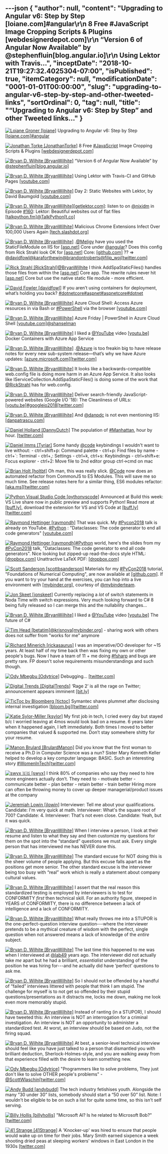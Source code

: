 ---json
{
  "author": null,
  "content": "Upgrading to Angular v6: Step by Step [loiane.com]#angular\r\n      8 Free #JavaScript Image Cropping Scripts &amp; Plugins [webdesignerdepot.com]\r\n      “Version 6 of Angular Now Available” by @stephenfluin[blog.angular.io]\r\n      Using Lektor with Travis...",
  "inceptDate": "2018-10-21T19:27:32.4025304-07:00",
  "isPublished": true,
  "itemCategory": null,
  "modificationDate": "0001-01-01T00:00:00",
  "slug": "upgrading-to-angular-v6-step-by-step-and-other-tweeted-links",
  "sortOrdinal": 0,
  "tag": null,
  "title": "“Upgrading to Angular v6: Step by Step” and other Tweeted links…"
}
---

[<img alt="Loiane Groner [loiane]" src="https://songhay.blob.core.windows.net:443/shared-social-twitter/loiane.jpg">](https://t.co/wwBsYVrhWB) Upgrading to Angular v6: Step by Step [[loiane.com]](https://loiane.com/2018/05/upgrading-to-angular-v6/)[#angular](http://twitter.com/search?q='%23angular)

[<img alt="Jonathan Torke [JonathanTorke]" src="https://songhay.blob.core.windows.net:443/shared-social-twitter/JonathanTorke.jpg">](https://t.co/xJko0PKiSE) 8 Free [#JavaScript](http://twitter.com/search?q='%23JavaScript) Image Cropping Scripts &amp; Plugins [[webdesignerdepot.com]](https://www.webdesignerdepot.com/2018/05/8-free-javascript-image-cropping-scripts-and-plugins/)

[<img alt="Bryan D. Wilhite [BryanWilhite]" src="https://songhay.blob.core.windows.net:443/shared-social-twitter/BryanWilhite.jpeg">](http://t.co/UNdqV0Z1zz) “Version 6 of Angular Now Available” by [@stephenfluin](http://twitter.com/@stephenfluin)[[blog.angular.io]](https://blog.angular.io/version-6-of-angular-now-available-cc56b0efa7a4)

[<img alt="Bryan D. Wilhite [BryanWilhite]" src="https://songhay.blob.core.windows.net:443/shared-social-twitter/BryanWilhite.jpeg">](http://t.co/UNdqV0Z1zz) Using Lektor with Travis-CI and GitHub Pages [[youtube.com]](https://www.youtube.com/watch?v=3pj_EyZIL5A)

[<img alt="Bryan D. Wilhite [BryanWilhite]" src="https://songhay.blob.core.windows.net:443/shared-social-twitter/BryanWilhite.jpeg">](http://t.co/UNdqV0Z1zz) Day 2: Static Websites with Lektor, by David Baumgold [[youtube.com]](https://www.youtube.com/watch?v=5R7vu1gQnrM)

[<img alt="Bryan D. Wilhite [BryanWilhite]" src="https://songhay.blob.core.windows.net:443/shared-social-twitter/BryanWilhite.jpeg">](http://t.co/UNdqV0Z1zz)[[getlektor.com]](http://www.getlektor.com): listen to on [@nixjdm](http://twitter.com/@nixjdm) in Episode [#160](http://twitter.com/search?q='%23160): Lektor: Beautiful websites out of flat files [[talkpython.fm]](https://talkpython.fm/episodes/show/160/lektor-beautiful-websites-out-of-flat-files)[@TalkPython](http://twitter.com/@TalkPython)[[t.co]](https://t.co/qiBcVkIPdD)

[<img alt="Bryan D. Wilhite [BryanWilhite]" src="https://songhay.blob.core.windows.net:443/shared-social-twitter/BryanWilhite.jpeg">](http://t.co/UNdqV0Z1zz) Malicious Chrome Extensions Infect Over 100,000 Users Again [[tech.slashdot.org]](https://tech.slashdot.org/story/18/05/11/0119208/malicious-chrome-extensions-infect-over-100000-users-again?utm_source=rss1.0mainlinkanon&utm_medium=feed)

[<img alt="Bryan D. Wilhite [BryanWilhite]" src="https://songhay.blob.core.windows.net:443/shared-social-twitter/BryanWilhite.jpeg">](http://t.co/UNdqV0Z1zz) .[@Meligy](http://twitter.com/@Meligy) have you used the StaticFileModule on IIS for [[asp.net]](http://ASP.NET) Core under [@angular](http://twitter.com/@angular)? Does this config from Rick Strahl look OK for [[asp.net]](http://ASP.NET) Core: [[github.com]](https://github.com/BryanWilhite/Songhay.Blog/blob/master/Songhay.Blog/web.config) ?? =&gt; [@davidfowl](http://twitter.com/@davidfowl)[@karaforthewin](http://twitter.com/@karaforthewin)[@brandontroberts](http://twitter.com/@brandontroberts)[@filip_woj](http://twitter.com/@filip_woj)[[twitter.com]](https://twitter.com/BryanWilhite/status/994300656205754369/photo/1)

[<img alt="Rick Strahl [RickStrahl]" src="https://songhay.blob.core.windows.net:443/shared-social-twitter/RickStrahl.jpg">](http://t.co/WpmgWuVQVK)[@BryanWilhite](http://twitter.com/@BryanWilhite) I think AddSpaStaticFiles() handles those files from within the [[asp.net]](http://ASP.NET) Core app. The rewrite rules never hit [[asp.net]](http://ASP.NET) Core but use the native static file module - more efficient. 

[<img alt="David Fowler [davidfowl]" src="https://songhay.blob.core.windows.net:443/shared-social-twitter/davidfowl.jpeg">](https://t.co/XKK4NcxDZ3) If you aren’t using containers for deployment, what’s holding you back? [#dotnetcore](http://twitter.com/search?q='%23dotnetcore)[#aspnet](http://twitter.com/search?q='%23aspnet)[#aspnetcore](http://twitter.com/search?q='%23aspnetcore)[#dotnet](http://twitter.com/search?q='%23dotnet)

[<img alt="Bryan D. Wilhite [BryanWilhite]" src="https://songhay.blob.core.windows.net:443/shared-social-twitter/BryanWilhite.jpeg">](http://t.co/UNdqV0Z1zz) Azure Cloud Shell: Access Azure resources in via Bash or [#PowerShell](http://twitter.com/search?q='%23PowerShell) via the browser [[youtube.com]](https://www.youtube.com/watch?v=RhnZ4lJgEnU)

[<img alt="Bryan D. Wilhite [BryanWilhite]" src="https://songhay.blob.core.windows.net:443/shared-social-twitter/BryanWilhite.jpeg">](http://t.co/UNdqV0Z1zz) Azure Friday | PowerShell in Azure Cloud Shell [[youtube.com]](https://www.youtube.com/watch?v=NWJial1YPl8)[@shanselman](http://twitter.com/@shanselman)

[<img alt="Bryan D. Wilhite [BryanWilhite]" src="https://songhay.blob.core.windows.net:443/shared-social-twitter/BryanWilhite.jpeg">](http://t.co/UNdqV0Z1zz) I liked a [@YouTube](http://twitter.com/@YouTube) video [[youtu.be]](http://youtu.be/nWfpwgHRfqk?a) Docker Containers with Azure App Service 

[<img alt="Bryan D. Wilhite [BryanWilhite]" src="https://songhay.blob.core.windows.net:443/shared-social-twitter/BryanWilhite.jpeg">](http://t.co/UNdqV0Z1zz) .[@Azure](http://twitter.com/@Azure) is too freakin big to have release notes for every new sub-system release—that’s why we have Azure updates: [[azure.microsoft.com]](https://azure.microsoft.com/en-us/updates/?product=app-service)[[twitter.com]](https://twitter.com/BryanWilhite/status/994722612457623553/photo/1)

[<img alt="Bryan D. Wilhite [BryanWilhite]" src="https://songhay.blob.core.windows.net:443/shared-social-twitter/BryanWilhite.jpeg">](http://t.co/UNdqV0Z1zz) It looks like a backwards-compatible web.config file is doing more harm in an Azure App Service. It also looks like IServiceCollection.AddSpaStaticFiles() is doing some of the work that [@RickStrahl](http://twitter.com/@RickStrahl) has for web.config. 

[<img alt="Bryan D. Wilhite [BryanWilhite]" src="https://songhay.blob.core.windows.net:443/shared-social-twitter/BryanWilhite.jpeg">](http://t.co/UNdqV0Z1zz) Deliver search-friendly JavaScript-powered websites (Google I/O '18): The Cleanliness of URLs: [[youtu.be]](https://youtu.be/PFwUbgvpdaQ?t=538)[#googleio2018](http://twitter.com/search?q='%23googleio2018)[[twitter.com]](https://twitter.com/BryanWilhite/status/995080979030016000/photo/1)

[<img alt="Bryan D. Wilhite [BryanWilhite]" src="https://songhay.blob.core.windows.net:443/shared-social-twitter/BryanWilhite.jpeg">](http://t.co/UNdqV0Z1zz) And [@danpdc](http://twitter.com/@danpdc) is not even mentioning IIS: [[danpatrascu.com]](http://danpatrascu.com/deploy-asp-net-core-back-end-with-angular-front-end/)

[<img alt="Daniel Holland [DannyDutch]" src="https://songhay.blob.core.windows.net:443/shared-social-twitter/DannyDutch.jpg">](https://t.co/xyybOgHcNu) The population of [#Manhattan](http://twitter.com/search?q='%23Manhattan), hour by hour. [[twitter.com]](https://twitter.com/DannyDutch/status/993930158435373057/video/1)

[<img alt="Daniel Imms [Tyriar]" src="https://songhay.blob.core.windows.net:443/shared-social-twitter/Tyriar.jpg">](https://t.co/yVp0qfKRAH) Some handy [@code](http://twitter.com/@code) keybindings I wouldn't want to live without: - ctrl+shift+p: Command palette - ctrl+p: Find files by name - ctrl+`: Terminal - ctrl+,: Settings - ctrl+k, ctrl+s: Keybindings - ctrl+shift+e: Focus explorer - ctrl+2: Move file to 2nd editor group ctrl-&gt;cmd on mac 

[<img alt="Brian Holt [holtbt]" src="https://songhay.blob.core.windows.net:443/shared-social-twitter/holtbt.jpg">](https://t.co/68dKSwccOM) Oh man, this was really slick. [@Code](http://twitter.com/@Code) now does an automated refactor from CommonJS to ES Modules. This will save me so much time. See release notes here for a similar thing, ES6 modules refactor: [[aka.ms]](https://aka.ms/vscode-auto-refactor)[[twitter.com]](https://twitter.com/holtbt/status/995528779085721602/video/1)

[<img alt="Python Visual Studio Code [pythonvscode]" src="https://songhay.blob.core.windows.net:443/shared-social-twitter/pythonvscode.jpg">](https://t.co/ys4l40N5MB) Announced at Build this week: VS Live share now in public preview and supports Python! Read more at [[buff.ly]](https://buff.ly/2FPqDRf), download the extension for VS and VS Code at [[buff.ly]](https://buff.ly/2jBIxhA)[[twitter.com]](https://twitter.com/pythonvscode/status/994623187148263424/photo/1)

[<img alt="Raymond Hettinger [raymondh]" src="https://songhay.blob.core.windows.net:443/shared-social-twitter/raymondh.jpg">](https://t.co/r5ifYKcnD3) That was quick. My [#Pycon2018](http://twitter.com/search?q='%23Pycon2018) talk is already on YouTube. [#Python](http://twitter.com/search?q='%23Python) : "Dataclasses: The code generator to end all code generators" [[youtube.com]](https://www.youtube.com/watch?v=T-TwcmT6Rcw)

[<img alt="Raymond Hettinger [raymondh]" src="https://songhay.blob.core.windows.net:443/shared-social-twitter/raymondh.jpg">](https://t.co/r5ifYKcnD3)[#Python](http://twitter.com/search?q='%23Python) world, here's the slides from my [#PyCon2018](http://twitter.com/search?q='%23PyCon2018) talk, "Dataclasses: The code generator to end all code generators". Nice looking but zipped-up read-the-docs style HTML: [[dropbox.com]](https://www.dropbox.com/s/te4q0xf46zkuu21/hettinger_dataclasses_pycon_2018.zip) Unattractive LaTeX PDF: [[dropbox.com]](https://www.dropbox.com/s/m8pwkkz43qz5pgt/HettingerPycon2018.pdf)

[<img alt="Scott Sanderson [scottbsanderson]" src="https://songhay.blob.core.windows.net:443/shared-social-twitter/scottbsanderson.jpg">](https://t.co/l27eUTozoa) Materials for my [#PyCon2018](http://twitter.com/search?q='%23PyCon2018) tutorial, "Foundations of Numerical Computing", are now available at [[github.com]](https://github.com/ssanderson/foundations-of-numerical-computing). If you want to try your hand at the exercises, you can hop into a live environment with [[mybinder.org]](https://mybinder.org/v2/gh/ssanderson/foundations-of-numerical-computing/master), courtesy of [@mybinderteam](http://twitter.com/@mybinderteam). 

[<img alt="Jon Skeet [jonskeet]" src="https://songhay.blob.core.windows.net:443/shared-social-twitter/jonskeet.jpg">](https://t.co/G7ynklMRpf) Currently replacing a *lot* of switch statements in Noda Time with switch expressions. Very much looking forward to C# 8 being fully released so I can merge this and the nullability changes... 

[<img alt="Bryan D. Wilhite [BryanWilhite]" src="https://songhay.blob.core.windows.net:443/shared-social-twitter/BryanWilhite.jpeg">](http://t.co/UNdqV0Z1zz) I liked a [@YouTube](http://twitter.com/@YouTube) video [[youtu.be]](http://youtu.be/QZ0rWLaMZeI?a) The future of C# 

[<img alt="Tim Head [betatim]" src="https://songhay.blob.core.windows.net:443/shared-social-twitter/betatim.jpg">](https://t.co/nEDESchSwk)[@krisnova](http://twitter.com/@krisnova)[[mybinder.org]](https://mybinder.org/) - sharing work with others does not suffer from "works for me" anymore 

[<img alt="Richard Minerich [rickasaurus]" src="https://songhay.blob.core.windows.net:443/shared-social-twitter/rickasaurus.jpg">](https://t.co/EJgzskIMUb) I was an imperative/OO developer for ~15 years. At least half of my time back then was fixing my own or other people's bugs. Now I have a team of 11 + me doing [#fsharp](http://twitter.com/search?q='%23fsharp) and bugs are pretty rare. FP doesn't solve requirements misunderstandings and such though. 

[<img alt="Ody Mbegbu [Odytrice]" src="https://songhay.blob.core.windows.net:443/shared-social-twitter/Odytrice.jpg">](https://t.co/8wuRpLOaxa) Debugging... [[twitter.com]](https://twitter.com/Odytrice/status/994628603018121217/photo/1)

[<img alt="Digital Trends [DigitalTrends]" src="https://songhay.blob.core.windows.net:443/shared-social-twitter/DigitalTrends.jpg">](https://t.co/wxxwesnWkd) ‘Rage 2’ is all the rage on Twitter; announcement appears imminent [[bit.ly]](http://bit.ly/2wxQfCS)

[<img alt="TicToc by Bloomberg [tictoc]" src="https://songhay.blob.core.windows.net:443/shared-social-twitter/tictoc.jpg">](https://t.co/O0sSpXABY4) Symantec shares plummet after disclosing internal investigation [[bloom.bg]](http://bloom.bg/2G6JHe1)[[twitter.com]](https://twitter.com/tictoc/status/994978583234916352/photo/1)

[<img alt="Katie Sylor-Miller [ksylor]" src="https://songhay.blob.core.windows.net:443/shared-social-twitter/ksylor.jpg">](https://t.co/v2HvI6CJDM) My first job in tech, I cried every day but stayed b/c I worried leaving at 4mos would look bad on a resume. 6 years later when it happened again, I left immediately. Both times I moved to better companies that valued &amp; supported me. Don’t stay somewhere shitty for your resume. 

[<img alt="Manon Brulard [BrulardManon]" src="https://songhay.blob.core.windows.net:443/shared-social-twitter/BrulardManon.jpg">](null) Did you know that the first woman to receive a Ph.D in Computer Science was a nun? Sister Mary Kenneth Keller helped to develop a key computer language: BASIC. Such an interesting story [#WomenInTech](http://twitter.com/search?q='%23WomenInTech)[[twitter.com]](https://twitter.com/BrulardManon/status/995202431805018112/photo/1)

[<img alt="swyx 🇸🇬 [swyx]" src="https://songhay.blob.core.windows.net:443/shared-social-twitter/swyx.jpg">](https://t.co/RYbDCwPYQ6) I think 80% of companies who say they need to hire more engineers actually don’t. They need to - motivate better - communicate better - plan better - retain better - train better Hiring more can often be throwing money to cover up deeper managerial/product issues at the company 

[<img alt="Jeremiah Lowin [jlowin]" src="https://songhay.blob.core.windows.net:443/shared-social-twitter/jlowin.jpg">](https://t.co/7aqlXqfFYU) Interviewer: Tell me about your qualifications. Candidate: I'm very quick at math. Interviewer: What's the square root of 700? Candidate: 4. Interviewer: That's not even close. Candidate: Yeah, but it was quick. 

[<img alt="Bryan D. Wilhite [BryanWilhite]" src="https://songhay.blob.core.windows.net:443/shared-social-twitter/BryanWilhite.jpeg">](http://t.co/UNdqV0Z1zz) When I interview a person, I look at their resume and listen to what they say and then customize my questions for them on the spot into the “standard” questions we must ask. Every single person that has interviewed me has NEVER done this. 

[<img alt="Bryan D. Wilhite [BryanWilhite]" src="https://songhay.blob.core.windows.net:443/shared-social-twitter/BryanWilhite.jpeg">](http://t.co/UNdqV0Z1zz) The standard excuse for NOT doing this is the sheer volume of people applying. But this excuse falls apart as the positions get more senior. The other standard excuse is the interviewer being too busy with “real” work which is really a statement about company cultural values. 

[<img alt="Bryan D. Wilhite [BryanWilhite]" src="https://songhay.blob.core.windows.net:443/shared-social-twitter/BryanWilhite.jpeg">](http://t.co/UNdqV0Z1zz) I assert that the real reason this standardized testing is employed by interviewers is to test for CONFORMITY *first* then technical skill. For an authority figure, steeped in YEARS of CONFORMITY, there is no difference between a lack of intelligence and a lack of CONFORMITY. 

[<img alt="Bryan D. Wilhite [BryanWilhite]" src="https://songhay.blob.core.windows.net:443/shared-social-twitter/BryanWilhite.jpeg">](http://t.co/UNdqV0Z1zz) What really throws me into a STUPOR is the one-perfect-question interview question---where the interviewer pretends to be a mythical creature of wisdom with the perfect, single question when not answered means a lack of knowledge of the *entire* subject. 

[<img alt="Bryan D. Wilhite [BryanWilhite]" src="https://songhay.blob.core.windows.net:443/shared-social-twitter/BryanWilhite.jpeg">](http://t.co/UNdqV0Z1zz) The last time this happened to me was when I interviewed at [@lab49](http://twitter.com/@lab49) years ago. The interviewer did not actually take _me_ apart but he had a brilliant, _essentialist_ understanding of the position he was hiring for---and he actually did have ‘perfect’ questions to ask me. 

[<img alt="Bryan D. Wilhite [BryanWilhite]" src="https://songhay.blob.core.windows.net:443/shared-social-twitter/BryanWilhite.jpeg">](http://t.co/UNdqV0Z1zz) So I should not be offended by a handful of “failed” interviews littered with people that think I am stupid. The challenge for myself is to not get so offended by their stupid questions/presentations as it distracts me, locks me down, making me look even more memorably stupid. 

[<img alt="Bryan D. Wilhite [BryanWilhite]" src="https://songhay.blob.core.windows.net:443/shared-social-twitter/BryanWilhite.jpeg">](http://t.co/UNdqV0Z1zz) Instead of ranting (in a STUPOR), I should have tweeted this: An interview is NOT an interrogation for a criminal investigation. An interview is NOT an opportunity to administer a standardized test. At worst, an interview should be based on Judo, not the firing squad. 

[<img alt="Bryan D. Wilhite [BryanWilhite]" src="https://songhay.blob.core.windows.net:443/shared-social-twitter/BryanWilhite.jpeg">](http://t.co/UNdqV0Z1zz) At best, a senior-level technical interview should feel like you have just talked to a person that dismantled you with brilliant deduction, Sherlock-Holmes-style, and you are walking away from that experience filled with the desire to learn something new. 

[<img alt="Ody Mbegbu [Odytrice]" src="https://songhay.blob.core.windows.net:443/shared-social-twitter/Odytrice.jpg">](https://t.co/8wuRpLOaxa) "Programmers like to solve problems, They just don't like to solve OTHER people's problems" - [@ScottWlaschin](http://twitter.com/@ScottWlaschin)[[twitter.com]](https://twitter.com/Odytrice/status/995512129573748736/photo/1)

[<img alt="Andy Budd [andybudd]" src="https://songhay.blob.core.windows.net:443/shared-social-twitter/andybudd.jpg">](https://t.co/Yx3IHEBxfA) The tech industry fetishises youth. Alongside the many “30 under 30” lists, somebody should start a “50 over 50” list. Note: I wouldn’t be eligible to be on such a list for quite some time, so this isn’t self serving. 

[<img alt="Billy Hollis [billyhollis]" src="https://songhay.blob.core.windows.net:443/shared-social-twitter/billyhollis.jpg">](https://t.co/LvJEYRzwk5) "Microsoft Al? Is he related to Microsoft Bob?" [[twitter.com]](https://twitter.com/billyhollis/status/995421675490566144/photo/1)

[<img alt="41 Strange [41Strange]" src="https://songhay.blob.core.windows.net:443/shared-social-twitter/41Strange.jpeg">](https://t.co/lApirIcxFC) A 'Knocker-up' was hired to ensure that people would wake up on time for their jobs. Mary Smith earned sixpence a week shooting dried peas at sleeping workers' windows in East London in the 1930s [[twitter.com]](https://twitter.com/41Strange/status/995090733697716225/photo/1)
